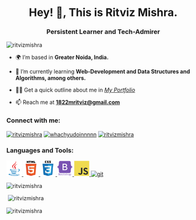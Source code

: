 <h1 align="center">Hey! 👋, This is Ritviz Mishra.</h1>
<h3 align="center">Persistent Learner and Tech-Admirer</h3>

<p align="left"> <img src="https://komarev.com/ghpvc/?username=ritvizmishra&label=Profile%20views&color=0e75b6&style=flat" alt="ritvizmishra" /> </p>

- 🌍 I’m based in **Greater Noida, India.**

- 🌱 I’m currently learning **Web-Development and Data Structures and Algorithms, among others.**

- 👨‍💻 Get a quick outline about me in *[My Portfolio](https://ritviz-mishra-web-profile.on.drv.tw/www.ritviz-portfolio.com/)*

- 📫 Reach me at **1822mritviz@gmail.com**

<h3 align="left">Connect with me:</h3>
<p align="left">
<a href="https://linkedin.com/in/ritvizmishra" target="blank"><img align="center" src="https://raw.githubusercontent.com/rahuldkjain/github-profile-readme-generator/master/src/images/icons/Social/linked-in-alt.svg" alt="ritvizmishra" height="30" width="40" /></a>
<a href="https://instagram.com/whachyudoinnnnn" target="blank"><img align="center" src="https://raw.githubusercontent.com/rahuldkjain/github-profile-readme-generator/master/src/images/icons/Social/instagram.svg" alt="whachyudoinnnnn" height="30" width="40" /></a>
<a href="https://www.leetcode.com/ritvizmishra" target="blank"><img align="center" src="https://raw.githubusercontent.com/rahuldkjain/github-profile-readme-generator/master/src/images/icons/Social/leet-code.svg" alt="ritvizmishra" height="30" width="40" /></a>
</p>

<h3 align="left">Languages and Tools:</h3>
<p align="left"> 
<!--   JAVA -->
   <a href="https://www.java.com" target="_blank" rel="noreferrer"> <img src="https://raw.githubusercontent.com/devicons/devicon/master/icons/java/java-original.svg" alt="java" width="40" height="40"/> </a> 
<!--   HTML -->
  <a href="https://www.w3.org/html/" target="_blank" rel="noreferrer"> <img src="https://raw.githubusercontent.com/devicons/devicon/master/icons/html5/html5-original-wordmark.svg" alt="html5" width="40" height="40"/> </a> 
<!--   CSS -->
  <a href="https://www.w3schools.com/css/" target="_blank" rel="noreferrer"> <img src="https://raw.githubusercontent.com/devicons/devicon/master/icons/css3/css3-original-wordmark.svg" alt="css3" width="40" height="40"/> </a> 
<!--   BootStrap -->
  <a href="https://getbootstrap.com" target="_blank" rel="noreferrer"> <img src="https://raw.githubusercontent.com/devicons/devicon/master/icons/bootstrap/bootstrap-plain-wordmark.svg" alt="bootstrap" width="40" height="40"/> </a> 
<!--   JS -->
  <a href="https://developer.mozilla.org/en-US/docs/Web/JavaScript" target="_blank" rel="noreferrer"> <img src="https://raw.githubusercontent.com/devicons/devicon/master/icons/javascript/javascript-original.svg" alt="javascript" width="40" height="40"/> </a> 
<!--    Git -->
  <a href="https://git-scm.com/" target="_blank" rel="noreferrer"> <img src="https://www.vectorlogo.zone/logos/git-scm/git-scm-icon.svg" alt="git" width="40" height="40"/> </a> 

</p>

<p><img align="left" src="https://github-readme-stats.vercel.app/api/top-langs?username=ritvizmishra&show_icons=true&locale=en&layout=compact" alt="ritvizmishra" /></p>
<br>
<p>&nbsp;<img align="center" src="https://github-readme-stats.vercel.app/api?username=ritvizmishra&show_icons=true&locale=en" alt="ritvizmishra" /></p>

<p><img align="center" src="https://github-readme-streak-stats.herokuapp.com/?user=ritvizmishra&" alt="ritvizmishra" /></p>
